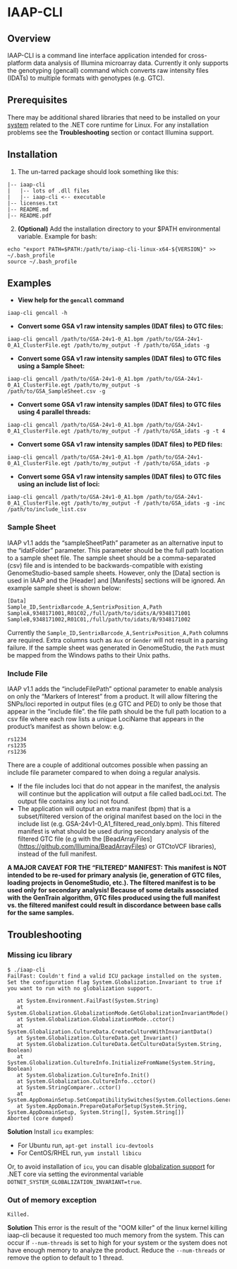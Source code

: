 # IAAP-CLI

## Overview
IAAP-CLI is a command line interface application intended for cross-platform data analysis of Illumina microarray data.
Currently it only supports the genotyping (gencall) command which converts raw intensity files (IDATs) to multiple formats with genotypes (e.g. GTC).

## Prerequisites
There may be additional shared libraries that need to be installed on your [system]("https://docs.microsoft.com/en-us/dotnet/core/linux-prerequisites?tabs=netcore2x") related to the .NET core runtime for Linux.
For any installation problems see the **Troubleshooting** section or contact Illumina support.

## Installation
1. The un-tarred package should look something like this:
```
|-- iaap-cli
|   |-- lots of .dll files
|   |-- iaap-cli <-- executable
|-- licenses.txt
|-- README.md
|-- README.pdf
```

2. **(Optional)** Add the installation directory to your $PATH environmental variable. Example for bash:
```
echo "export PATH=$PATH:/path/to/iaap-cli-linux-x64-${VERSION}" >> ~/.bash_profile
source ~/.bash_profile
```

## Examples
- **View help for the `gencall` command**  
```
iaap-cli gencall -h
```  
- **Convert some GSA v1 raw intensity samples (IDAT files) to GTC files:**  
```
iaap-cli gencall /path/to/GSA-24v1-0_A1.bpm /path/to/GSA-24v1-0_A1_ClusterFile.egt /path/to/my_output -f /path/to/GSA_idats -g
```  
- **Convert some GSA v1 raw intensity samples (IDAT files) to GTC files using a Sample Sheet:**  
```
iaap-cli gencall /path/to/GSA-24v1-0_A1.bpm /path/to/GSA-24v1-0_A1_ClusterFile.egt /path/to/my_output -s /path/to/GSA_SampleSheet.csv -g
```  
- **Convert some GSA v1 raw intensity samples (IDAT files) to GTC files using 4 parallel threads:**  
```
iaap-cli gencall /path/to/GSA-24v1-0_A1.bpm /path/to/GSA-24v1-0_A1_ClusterFile.egt /path/to/my_output -f /path/to/GSA_idats -g -t 4
```
- **Convert some GSA v1 raw intensity samples (IDAT files) to PED files:**  
```
iaap-cli gencall /path/to/GSA-24v1-0_A1.bpm /path/to/GSA-24v1-0_A1_ClusterFile.egt /path/to/my_output -f /path/to/GSA_idats -p
```  
- **Convert some GSA v1 raw intensity samples (IDAT files) to GTC files using an include list of loci:**  
```
iaap-cli gencall /path/to/GSA-24v1-0_A1.bpm /path/to/GSA-24v1-0_A1_ClusterFile.egt /path/to/my_output -f /path/to/GSA_idats -g -inc /path/to/include_list.csv
```

### Sample Sheet

IAAP v1.1 adds the “sampleSheetPath” parameter as an alternative input to the “idatFolder” parameter. This parameter should be the full path location to a sample sheet file. The sample sheet should be a comma-separated (csv) file and is intended to be backwards-compatible with existing GenomeStudio-based sample sheets. However, only the [Data] section is used in IAAP and the [Header] and [Manifests] sections will be ignored.  An example sample sheet is shown below:
```
[Data]					
Sample_ID,SentrixBarcode_A,SentrixPosition_A,Path
SampleA,9348171001,R01C02,/full/path/to/idats/A/9348171001
SampleB,9348171002,R01C01,/full/path/to/idats/B/9348171002
```
Currently the `Sample_ID,SentrixBarcode_A,SentrixPosition_A,Path` columns are required.
Extra columns such as `Aux` or `Gender` will not result in a parsing failure.
If the sample sheet was generated in GenomeStudio, the `Path` must be mapped from the Windows paths
to their Unix paths.

### Include File

IAAP v1.1 adds the “includeFilePath” optional parameter to enable analysis on only the “Markers of Interest” from a product. It will allow filtering the SNPs/loci reported in output files (e.g GTC and PED) to only be those that appear in the “include file”. the file path should be the full path location to a csv file where each row lists a unique LociName that appears in the product’s manifest as shown below:
e.g.
```
rs1234
rs1235
rs1236
```
There are a couple of additional outcomes possible when passing an include file parameter compared to when doing a regular analysis.
- If the file includes loci that do not appear in the manifest, the analysis will continue but the application will output a file called badLoci.txt. The output file contains any loci not found. 
- The application will output an extra manifest (bpm) that is a subset/filtered version of the original manifest based on the loci in the include list (e.g. GSA-24v1-0_A1_filtered_read_only.bpm). This filtered manifest is what should be used during secondary analysis of the filtered GTC file (e.g with the [BeadArrayFiles] (https://github.com/Illumina/BeadArrayFiles) or GTCtoVCF libraries), instead of the full manifest.

**A MAJOR CAVEAT FOR THE “FILTERED” MANIFEST: This manifest is NOT intended to be re-used for primary analysis (ie, generation of GTC files, loading projects in GenomeStudio, etc.). The filtered manifest is to be used only for secondary analysis! Because of some details associated with the GenTrain algorithm, GTC files produced using the full manifest vs. the filtered manifest could result in discordance between base calls for the same samples.**

## Troubleshooting
    
### Missing icu library
```
$ ./iaap-cli
FailFast: Couldn't find a valid ICU package installed on the system. Set the configuration flag System.Globalization.Invariant to true if you want to run with no globalization support.

   at System.Environment.FailFast(System.String)
   at System.Globalization.GlobalizationMode.GetGlobalizationInvariantMode()
   at System.Globalization.GlobalizationMode..cctor()
   at System.Globalization.CultureData.CreateCultureWithInvariantData()
   at System.Globalization.CultureData.get_Invariant()
   at System.Globalization.CultureData.GetCultureData(System.String, Boolean)
   at System.Globalization.CultureInfo.InitializeFromName(System.String, Boolean)
   at System.Globalization.CultureInfo.Init()
   at System.Globalization.CultureInfo..cctor()
   at System.StringComparer..cctor()
   at System.AppDomainSetup.SetCompatibilitySwitches(System.Collections.Generic.IEnumerable`1<System.String>)
   at System.AppDomain.PrepareDataForSetup(System.String, System.AppDomainSetup, System.String[], System.String[])
Aborted (core dumped)
```
**Solution** 
Install `icu` examples:
- For Ubuntu run, `apt-get install icu-devtools`
- For CentOS/RHEL run, `yum install libicu`

Or, to avoid installation of `icu`, you can disable [globalization support]("https://github.com/dotnet/corefx/blob/master/Documentation/architecture/globalization-invariant-mode.md#enabling-the-invariant-mode") for .NET core via setting the evironmental variable `DOTNET_SYSTEM_GLOBALIZATION_INVARIANT=true`.

### Out of memory exception
```
Killed.
```

**Solution**
This error is the result of the "OOM killer" of the linux kernel killing iaap-cli because it requested too much memory from the system.
This can occur if `--num-threads` is set to high for your system or the system does not have enough memory to analyze the product.
Reduce the `--num-threads` or remove the option to default to 1 thread.
